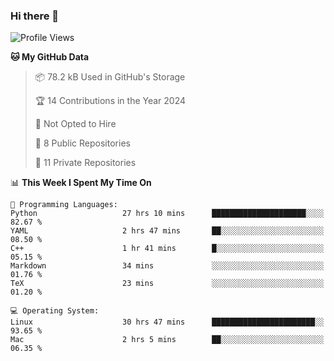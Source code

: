 ### Hi there 👋

<!--
**huayuan4396/huayuan4396** is a ✨ _special_ ✨ repository because its `README.md` (this file) appears on your GitHub profile.

Here are some ideas to get you started:

- 🔭 I’m currently working on ...
- 🌱 I’m currently learning ...
- 👯 I’m looking to collaborate on ...
- 🤔 I’m looking for help with ...
- 💬 Ask me about ...
- 📫 How to reach me: ...
- 😄 Pronouns: ...
- ⚡ Fun fact: ...
-->

<!--START_SECTION:waka-->
![Profile Views](http://img.shields.io/badge/Profile%20Views-0-blue)

**🐱 My GitHub Data** 

> 📦 78.2 kB Used in GitHub's Storage 
 > 
> 🏆 14 Contributions in the Year 2024
 > 
> 🚫 Not Opted to Hire
 > 
> 📜 8 Public Repositories 
 > 
> 🔑 11 Private Repositories 
 > 
📊 **This Week I Spent My Time On** 

```text
💬 Programming Languages: 
Python                   27 hrs 10 mins      █████████████████████░░░░   82.67 % 
YAML                     2 hrs 47 mins       ██░░░░░░░░░░░░░░░░░░░░░░░   08.50 % 
C++                      1 hr 41 mins        █░░░░░░░░░░░░░░░░░░░░░░░░   05.15 % 
Markdown                 34 mins             ░░░░░░░░░░░░░░░░░░░░░░░░░   01.76 % 
TeX                      23 mins             ░░░░░░░░░░░░░░░░░░░░░░░░░   01.20 % 

💻 Operating System: 
Linux                    30 hrs 47 mins      ███████████████████████░░   93.65 % 
Mac                      2 hrs 5 mins        ██░░░░░░░░░░░░░░░░░░░░░░░   06.35 % 
```


<!--END_SECTION:waka-->
